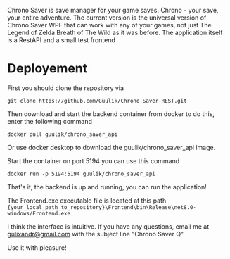 Chrono Saver is save manager for your game saves. Chrono - your save, your entire adventure.
The current version is the universal version of Chrono Saver WPF that can work with any of your games, not just The Legend of Zelda Breath of The Wild as it was before. The application itself is a RestAPI and a small test frontend

# Deployement
First you should clone the repository via

`git clone https://github.com/Guulik/Chrono-Saver-REST.git`

Then download and start the backend container from docker to do this, enter the following command

`docker pull guulik/chrono_saver_api`

Or use docker desktop to download the guulik/chrono_saver_api image.

Start the container on port 5194
you can use this command 

`docker run -p 5194:5194 guulik/chrono_saver_api`

That's it, the backend is up and running, you can run the application!

The Frontend.exe executable file is located at this path
`{your_local_path_to_repository}\Frontend\bin\Release\net8.0-windows/Frontend.exe`

I think the interface is intuitive. If you have any questions, email me at gulixandr@gmail.com with the subject line "Chrono Saver Q".

Use it with pleasure! 


